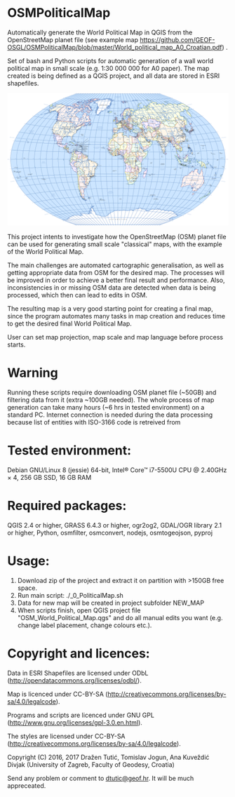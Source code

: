 # OSMPoliticalMap
Automatically generate the World Political Map in QGIS from the OpenStreetMap planet file (see example map https://github.com/GEOF-OSGL/OSMPoliticalMap/blob/master/World_political_map_A0_Croatian.pdf) .

Set of bash and Python scripts for automatic generation of a wall world political map in small scale (e.g. 1:30 000 000 for A0 paper). The map created is being defined as a QGIS project, and all data are stored in ESRI shapefiles.

![alt tag](osm_political_map.png)

This project intents to investigate how the OpenStreetMap (OSM) planet file can be used for generating small scale "classical" maps, with the example of the World Political Map.

The main challenges are automated cartographic generalisation, as well as getting appropriate data from OSM for the desired map. The processes will be improved in order to achieve a better final result and performance. Also, inconsistencies in or missing OSM data are detected when data is being processed, which then can lead to edits in OSM.

The resulting map is a very good starting point for creating a final map, since the program automates many tasks in map creation and reduces time to get the desired final World Political Map.

User can set map projection, map scale and map language before process starts. 

# Warning
Running these scripts require downloading OSM planet file (~50GB) and filtering data from it (extra ~100GB needed). The whole process of map generation can take many hours (~6 hrs in tested environment) on a standard PC. Internet connection is needed during the data processing because list of entities with ISO-3166 code is retreived from 

# Tested environment:
Debian GNU/Linux 8 (jessie) 64-bit, 
Intel® Core™ i7-5500U CPU @ 2.40GHz × 4, 
256 GB SSD, 
16 GB RAM

# Required packages:
QGIS 2.4 or higher, 
GRASS 6.4.3 or higher, 
ogr2og2, 
GDAL/OGR library 2.1 or higher, 
Python, 
osmfilter, 
osmconvert,
nodejs,
osmtogeojson,
pyproj

# Usage:
1. Download zip of the project and extract it on partition with >150GB free space.
2. Run main script: ./_0_PoliticalMap.sh
3. Data for new map will be created in project subfolder NEW_MAP
4. When scripts finish, open QGIS project file "OSM_World_Political_Map.qgs" and do all manual edits you want (e.g. change label placement, change colours etc.). 

# Copyright and licences:
Data in ESRI Shapefiles are licensed under ODbL (http://opendatacommons.org/licenses/odbl/).

Map is licenced under CC-BY-SA (http://creativecommons.org/licenses/by-sa/4.0/legalcode).

Programs and scripts are licenced under GNU GPL (http://www.gnu.org/licenses/gpl-3.0.en.html).

The styles are licensed under CC-BY-SA (http://creativecommons.org/licenses/by-sa/4.0/legalcode).

Copyright (C) 2016, 2017 Dražen Tutić, Tomislav Jogun, Ana Kuveždić Divjak (University of Zagreb, Faculty of Geodesy, Croatia)

Send any problem or comment to dtutic@geof.hr. It will be much appreceated.


